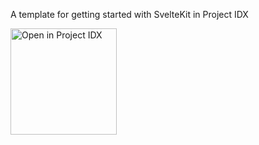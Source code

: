 A template for getting started with SvelteKit in Project IDX

<a href="https://idx.google.com/new?template=https://github.com/JulienMartel/idx-langchainjs-template">
  <img
    alt="Open in Project IDX"
    src="https://www.gstatic.com/monospace/230815/openinprojectidx.png"
    width="170"
  />
</a>